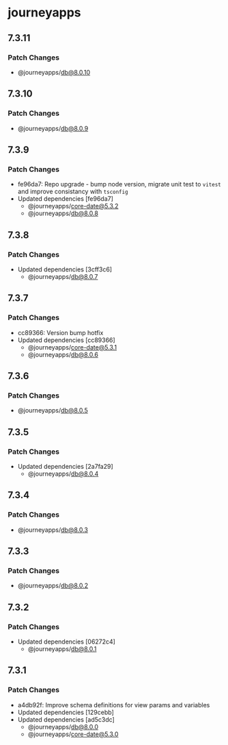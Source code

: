 # journeyapps

## 7.3.11

### Patch Changes

- @journeyapps/db@8.0.10

## 7.3.10

### Patch Changes

- @journeyapps/db@8.0.9

## 7.3.9

### Patch Changes

- fe96da7: Repo upgrade - bump node version, migrate unit test to `vitest` and improve consistancy with `tsconfig`
- Updated dependencies [fe96da7]
  - @journeyapps/core-date@5.3.2
  - @journeyapps/db@8.0.8

## 7.3.8

### Patch Changes

- Updated dependencies [3cff3c6]
  - @journeyapps/db@8.0.7

## 7.3.7

### Patch Changes

- cc89366: Version bump hotfix
- Updated dependencies [cc89366]
  - @journeyapps/core-date@5.3.1
  - @journeyapps/db@8.0.6

## 7.3.6

### Patch Changes

- @journeyapps/db@8.0.5

## 7.3.5

### Patch Changes

- Updated dependencies [2a7fa29]
  - @journeyapps/db@8.0.4

## 7.3.4

### Patch Changes

- @journeyapps/db@8.0.3

## 7.3.3

### Patch Changes

- @journeyapps/db@8.0.2

## 7.3.2

### Patch Changes

- Updated dependencies [06272c4]
  - @journeyapps/db@8.0.1

## 7.3.1

### Patch Changes

- a4db92f: Improve schema definitions for view params and variables
- Updated dependencies [129cebb]
- Updated dependencies [ad5c3dc]
  - @journeyapps/db@8.0.0
  - @journeyapps/core-date@5.3.0

